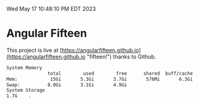 Wed May 17 10:48:10 PM EDT 2023

# Angular Fifteen


This project is live at [https://angularfifteen.github.io](https://angularfifteen.github.io "fifteen!") thanks to Github.

```bash
System Memory
               total        used        free      shared  buff/cache   available
Mem:            15Gi       5.3Gi       3.7Gi       576Mi       6.3Gi       9.1Gi
Swap:          8.0Gi       3.1Gi       4.9Gi
System Storage
1.7G	.
```
